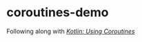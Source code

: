 # coroutines-demo

Following along with [_Kotlin: Using Coroutines_](https://app.pluralsight.com/library/courses/kotlin-using-coroutines/table-of-contents) 